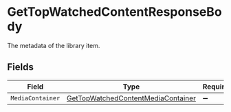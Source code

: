 # GetTopWatchedContentResponseBody

The metadata of the library item.


## Fields

| Field                                                                                             | Type                                                                                              | Required                                                                                          | Description                                                                                       |
| ------------------------------------------------------------------------------------------------- | ------------------------------------------------------------------------------------------------- | ------------------------------------------------------------------------------------------------- | ------------------------------------------------------------------------------------------------- |
| `MediaContainer`                                                                                  | [GetTopWatchedContentMediaContainer](../../Models/Requests/GetTopWatchedContentMediaContainer.md) | :heavy_minus_sign:                                                                                | N/A                                                                                               |